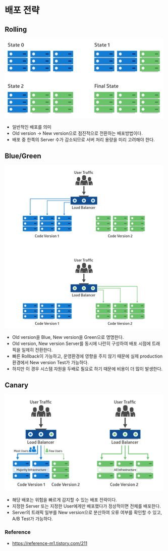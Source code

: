 # 배포 전략


## Rolling
![Rolling](aws/img/RollingTest.png)
* 일반적인 배포를 의미
* Old version -> New version으로 점진적으로 전환하는 배포방법이다.
* 배포 중 한쪽의 Server 수가 감소되므로 서버 처리 용량을 미리 고려해야 한다.


## Blue/Green
![BlueGreen](aws/img/BlueGreen.png)
* Old version을 Blue, New version을 Green으로 명명한다.
* Old version, New version Server를 동시에 나란히 구성하여 배포 시점에 트래픽을 일제히 전환한다.
* 빠른 Rollback이 가능하고, 운영환경에 영향을 주지 않기 때문에 실제 production 환경에서 New version Test가 가능하다.
* 하지만 이 경우 시스템 자원을 두배로 필요로 하기 때문에 비용이 더 많이 발생한다.


## Canary
![Canary](aws/img/Canary.png)
* 해당 배포는 위험을 빠르게 감지할 수 있는 배포 전략이다.
* 지정한 Server 또는 지정한 User에게만 배포했다가 정상적이면 전체를 배포한다.
* Server의 트래픽 일부를 New version으로 분산하여 오류 여부를 확인할 수 있고, A/B Test가 가능하다.



### Reference
* https://reference-m1.tistory.com/211




